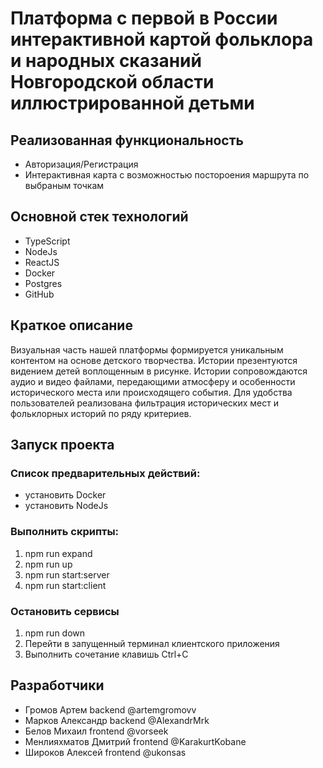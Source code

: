 # Платформа с первой в России интерактивной картой фольклора и народных сказаний Новгородской области иллюстрированной детьми

## Реализованная функциональность

- Авторизация/Регистрация
- Интерактивная карта с возможностью постороения маршрута по выбраным точкам

## Основной стек технологий

- TypeScript
- NodeJs
- ReactJS
- Docker
- Postgres
- GitHub

## Краткое описание

Визуальная часть нашей платформы формируется уникальным контентом на основе детского творчества. Истории презентуются видением детей воплощенным в рисунке. Истории сопровождаются аудио и видео файлами, передающими атмосферу и особенности исторического места или происходящего события. Для удобства пользователей реализована фильтрация исторических мест и фольклорных историй по ряду критериев.

## Запуск проекта

### Список предварительных действий:

- установить Docker
- установить NodeJs

### Выполнить скрипты:

1. npm run expand
2. npm run up
3. npm run start:server
4. npm run start:client

### Остановить сервисы

1. npm run down
2. Перейти в запущенный терминал клиентского приложения
3. Выполнить сочетание клавишь Ctrl+C

## Разработчики

- Громов Артем backend @artemgromovv
- Марков Александр backend @AlexandrMrk
- Белов Михаил frontend @vorseek
- Менлияхматов Дмитрий frontend @KarakurtKobane
- Широков Алексей frontend @ukonsas
